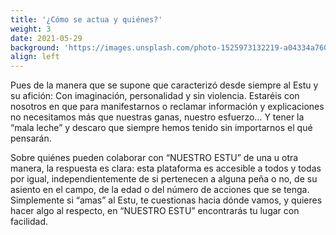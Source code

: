 ```yaml
---
title: '¿Cómo se actua y quiénes?'
weight: 3
date: 2021-05-29
background: 'https://images.unsplash.com/photo-1525973132219-a04334a76080?ixid=MnwxMjA3fDB8MHxwaG90by1wYWdlfHx8fGVufDB8fHx8&ixlib=rb-1.2.1&auto=format&fit=crop&w=977&q=80'
align: left
---
```


Pues de la manera que se supone que caracterizó desde siempre al Estu y su afición: Con imaginación, personalidad y sin violencia. Estaréis con nosotros en que para manifestarnos o reclamar información y explicaciones no necesitamos más que nuestras ganas, nuestro esfuerzo… Y tener la “mala leche” y descaro que siempre hemos tenido sin importarnos el qué pensarán.

Sobre quiénes pueden colaborar con “NUESTRO ESTU” de una u otra manera, la respuesta es clara: esta plataforma es accesible a todos y todas por igual, independientemente de si pertenecen a alguna peña o no, de su asiento en el campo, de la edad o del número de acciones que se tenga. Simplemente si “amas” al Estu, te cuestionas hacia dónde vamos, y quieres hacer algo al respecto, en “NUESTRO ESTU” encontrarás tu lugar con facilidad.


